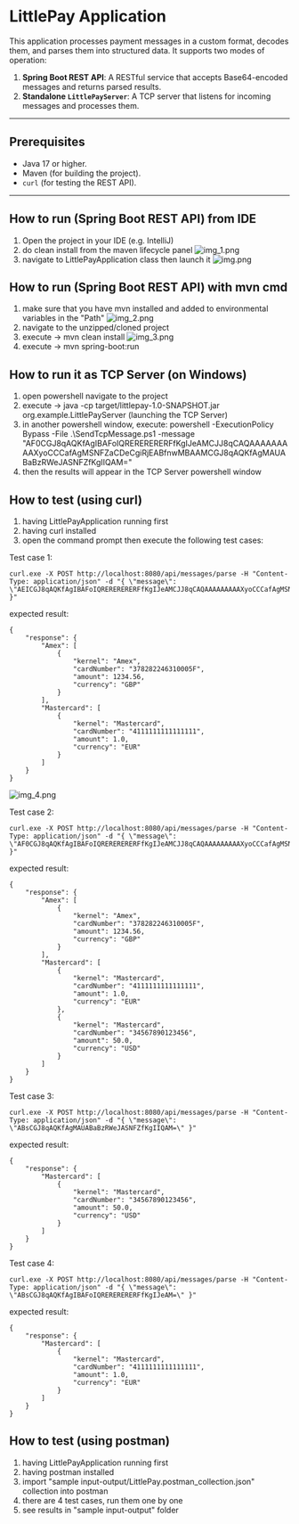 # LittlePay Application

This application processes payment messages in a custom format, decodes them, and parses them into structured data. It supports two modes of operation:
1. **Spring Boot REST API**: A RESTful service that accepts Base64-encoded messages and returns parsed results.
2. **Standalone `LittlePayServer`**: A TCP server that listens for incoming messages and processes them.

---

## Prerequisites
- Java 17 or higher.
- Maven (for building the project).
- `curl` (for testing the REST API).

---

## How to run (Spring Boot REST API) from IDE
1. Open the project in your IDE (e.g. IntelliJ) 
2. do clean install from the maven lifecycle panel 
![img_1.png](img_1.png)
3. navigate to LittlePayApplication class then launch it 
![img.png](img.png)


## How to run (Spring Boot REST API) with mvn cmd
1. make sure that you have mvn installed and added to environmental variables in the "Path" 
![img_2.png](img_2.png)
2. navigate to the unzipped/cloned project
3. execute -> mvn clean install 
![img_3.png](img_3.png)
4. execute -> mvn spring-boot:run


## How to run it as TCP Server (on Windows)
1. open powershell navigate to the project
2. execute -> java -cp target/littlepay-1.0-SNAPSHOT.jar org.example.LittlePayServer (launching the TCP Server)
3. in another powershell window, 
    execute: powershell -ExecutionPolicy Bypass -File .\SendTcpMessage.ps1  -message "AF0CGJ8qAQKfAgIBAFoIQRERERERERFfKgIJeAMCJJ8qCAQAAAAAAAAAXyoCCCafAgMSNFZaCDeCgiRjEABfnwMBAAMCGJ8qAQKfAgMAUABaBzRWeJASNFZfKgIIQAM="
4. then the results will appear in the TCP Server powershell window



## How to test (using curl)
1. having LittlePayApplication running first
2. having curl installed 
3. open the command prompt then execute the following test cases:

Test case 1:
```
curl.exe -X POST http://localhost:8080/api/messages/parse -H "Content-Type: application/json" -d "{ \"message\": \"AEICGJ8qAQKfAgIBAFoIQRERERERERFfKgIJeAMCJJ8qCAQAAAAAAAAAXyoCCCafAgMSNFZaCDeCgiRjEABfnwMBAAM=\" }"
```
expected result:
```
{
    "response": {
        "Amex": [
            {
                "kernel": "Amex",
                "cardNumber": "378282246310005F",
                "amount": 1234.56,
                "currency": "GBP"
            }
        ],
        "Mastercard": [
            {
                "kernel": "Mastercard",
                "cardNumber": "4111111111111111",
                "amount": 1.0,
                "currency": "EUR"
            }
        ]
    }
}
```

![img_4.png](img_4.png)



Test case 2:
```
curl.exe -X POST http://localhost:8080/api/messages/parse -H "Content-Type: application/json" -d "{ \"message\": \"AF0CGJ8qAQKfAgIBAFoIQRERERERERFfKgIJeAMCJJ8qCAQAAAAAAAAAXyoCCCafAgMSNFZaCDeCgiRjEABfnwMBAAMCGJ8qAQKfAgMAUABaBzRWeJASNFZfKgIIQAM=\" }"
```
expected result:
```
{
    "response": {
        "Amex": [
            {
                "kernel": "Amex",
                "cardNumber": "378282246310005F",
                "amount": 1234.56,
                "currency": "GBP"
            }
        ],
        "Mastercard": [
            {
                "kernel": "Mastercard",
                "cardNumber": "4111111111111111",
                "amount": 1.0,
                "currency": "EUR"
            },
            {
                "kernel": "Mastercard",
                "cardNumber": "34567890123456",
                "amount": 50.0,
                "currency": "USD"
            }
        ]
    }
}
```


Test case 3:
```
curl.exe -X POST http://localhost:8080/api/messages/parse -H "Content-Type: application/json" -d "{ \"message\": \"ABsCGJ8qAQKfAgMAUABaBzRWeJASNFZfKgIIQAM=\" }"
```
expected result:
```
{
    "response": {
        "Mastercard": [
            {
                "kernel": "Mastercard",
                "cardNumber": "34567890123456",
                "amount": 50.0,
                "currency": "USD"
            }
        ]
    }
}
```


Test case 4:
```
curl.exe -X POST http://localhost:8080/api/messages/parse -H "Content-Type: application/json" -d "{ \"message\": \"ABsCGJ8qAQKfAgIBAFoIQRERERERERFfKgIJeAM=\" }"
```
expected result:
```
{
    "response": {
        "Mastercard": [
            {
                "kernel": "Mastercard",
                "cardNumber": "4111111111111111",
                "amount": 1.0,
                "currency": "EUR"
            }
        ]
    }
}
```

## How to test (using postman)
1. having LittlePayApplication running first
2. having postman installed
3. import "sample input-output/LittlePay.postman_collection.json" collection into postman
4. there are 4 test cases, run them one by one
5. see results in "sample input-output" folder




